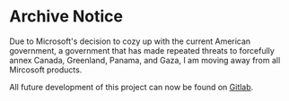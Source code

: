 # Archive Notice

Due to Microsoft's decision to cozy up with the current American government,
a government that has made repeated threats to forcefully annex Canada, Greenland, Panama, and Gaza,
I am moving away from all Mircosoft products.

All future development of this project can now be found on [Gitlab](https://gitlab.com/byhill/DisjointSets.jl).
